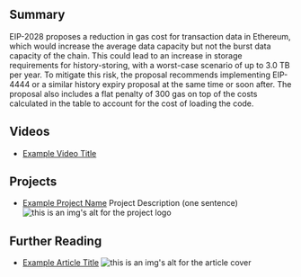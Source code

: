 ## Summary

EIP-2028 proposes a reduction in gas cost for transaction data in Ethereum, which would increase the average data capacity but not the burst data capacity of the chain. This could lead to an increase in storage requirements for history-storing, with a worst-case scenario of up to 3.0 TB per year. To mitigate this risk, the proposal recommends implementing EIP-4444 or a similar history expiry proposal at the same time or soon after. The proposal also includes a flat penalty of 300 gas on top of the costs calculated in the table to account for the cost of loading the code.

## Videos

- [Example Video Title](https://www.youtube.com/watch?v=TDGq4aeevgY)

## Projects

- [Example Project Name](https://xxxx.xxx/xxxxx) Project Description (one sentence) ![this is an img's alt for the project logo](https://xxxx.xxx/project-logo.xxx)

## Further Reading

- [Example Article Title](https://xxxx.xxx/xxxxx) ![this is an img's alt for the article cover](https://xxxx.xxx/article-cover.xxx)
